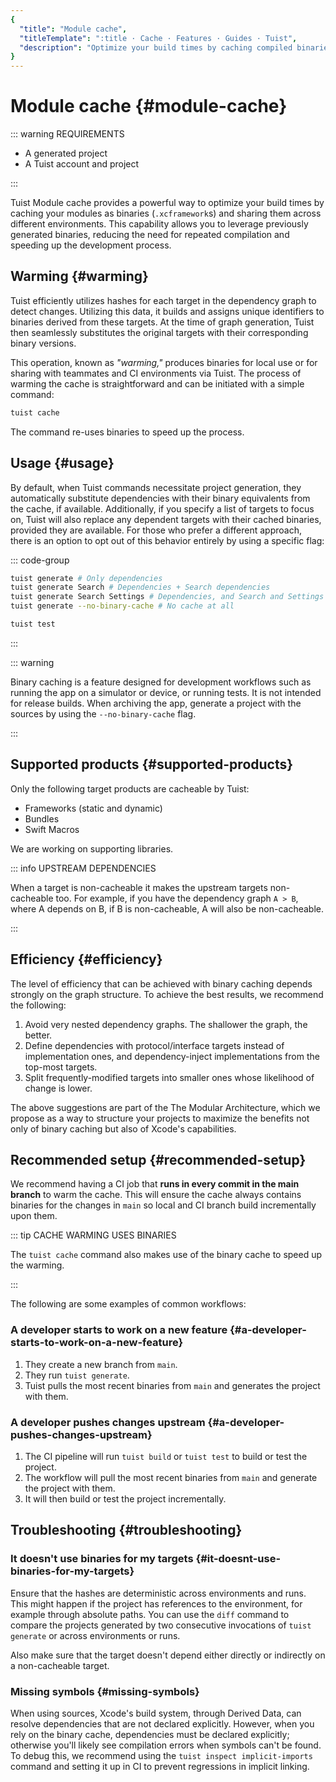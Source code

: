 ```yaml
---
{
  "title": "Module cache",
  "titleTemplate": ":title · Cache · Features · Guides · Tuist",
  "description": "Optimize your build times by caching compiled binaries and sharing them across different environments."
}
---
```


# Module cache {#module-cache}

::: warning REQUIREMENTS
<!-- -->
- A <LocalizedLink href="/guides/features/projects">generated project</LocalizedLink>
- A <LocalizedLink href="/guides/server/accounts-and-projects">Tuist account and project</LocalizedLink>
<!-- -->
:::

Tuist Module cache provides a powerful way to optimize your build times by caching your modules as binaries (`.xcframework`s) and sharing them across different environments. This capability allows you to leverage previously generated binaries, reducing the need for repeated compilation and speeding up the development process.

## Warming {#warming}

Tuist efficiently <LocalizedLink href="/guides/features/projects/hashing">utilizes hashes</LocalizedLink> for each target in the dependency graph to detect changes. Utilizing this data, it builds and assigns unique identifiers to binaries derived from these targets. At the time of graph generation, Tuist then seamlessly substitutes the original targets with their corresponding binary versions.

This operation, known as *"warming,"* produces binaries for local use or for sharing with teammates and CI environments via Tuist. The process of warming the cache is straightforward and can be initiated with a simple command:


```bash
tuist cache
```

The command re-uses binaries to speed up the process.

## Usage {#usage}

By default, when Tuist commands necessitate project generation, they automatically substitute dependencies with their binary equivalents from the cache, if available. Additionally, if you specify a list of targets to focus on, Tuist will also replace any dependent targets with their cached binaries, provided they are available. For those who prefer a different approach, there is an option to opt out of this behavior entirely by using a specific flag:

::: code-group
```bash [Project generation]
tuist generate # Only dependencies
tuist generate Search # Dependencies + Search dependencies
tuist generate Search Settings # Dependencies, and Search and Settings dependencies
tuist generate --no-binary-cache # No cache at all
```

```bash [Testing]
tuist test
```
<!-- -->
:::

::: warning
<!-- -->
Binary caching is a feature designed for development workflows such as running the app on a simulator or device, or running tests. It is not intended for release builds. When archiving the app, generate a project with the sources by using the `--no-binary-cache` flag.
<!-- -->
:::

## Supported products {#supported-products}

Only the following target products are cacheable by Tuist:

- Frameworks (static and dynamic)
- Bundles
- Swift Macros

We are working on supporting libraries.

::: info UPSTREAM DEPENDENCIES
<!-- -->
When a target is non-cacheable it makes the upstream targets non-cacheable too. For example, if you have the dependency graph `A > B`, where A depends on B, if B is non-cacheable, A will also be non-cacheable.
<!-- -->
:::

## Efficiency {#efficiency}

The level of efficiency that can be achieved with binary caching depends strongly on the graph structure. To achieve the best results, we recommend the following:

1. Avoid very nested dependency graphs. The shallower the graph, the better.
2. Define dependencies with protocol/interface targets instead of implementation ones, and dependency-inject implementations from the top-most targets.
3. Split frequently-modified targets into smaller ones whose likelihood of change is lower.

The above suggestions are part of the <LocalizedLink href="/guides/features/projects/tma-architecture">The Modular Architecture</LocalizedLink>, which we propose as a way to structure your projects to maximize the benefits not only of binary caching but also of Xcode's capabilities.

## Recommended setup {#recommended-setup}

We recommend having a CI job that **runs in every commit in the main branch** to warm the cache. This will ensure the cache always contains binaries for the changes in `main` so local and CI branch build incrementally upon them.

::: tip CACHE WARMING USES BINARIES
<!-- -->
The `tuist cache` command also makes use of the binary cache to speed up the warming.
<!-- -->
:::

The following are some examples of common workflows:

### A developer starts to work on a new feature {#a-developer-starts-to-work-on-a-new-feature}

1. They create a new branch from `main`.
2. They run `tuist generate`.
3. Tuist pulls the most recent binaries from `main` and generates the project with them.

### A developer pushes changes upstream {#a-developer-pushes-changes-upstream}

1. The CI pipeline will run `tuist build` or `tuist test` to build or test the project.
2. The workflow will pull the most recent binaries from `main` and generate the project with them.
3. It will then build or test the project incrementally.

## Troubleshooting {#troubleshooting}

### It doesn't use binaries for my targets {#it-doesnt-use-binaries-for-my-targets}

Ensure that the <LocalizedLink href="/guides/features/projects/hashing#debugging">hashes are deterministic</LocalizedLink> across environments and runs. This might happen if the project has references to the environment, for example through absolute paths. You can use the `diff` command to compare the projects generated by two consecutive invocations of `tuist generate` or across environments or runs.

Also make sure that the target doesn't depend either directly or indirectly on a <LocalizedLink href="/guides/features/cache/generated-project#supported-products">non-cacheable target</LocalizedLink>.

### Missing symbols {#missing-symbols}

When using sources, Xcode's build system, through Derived Data, can resolve dependencies that are not declared explicitly. However, when you rely on the binary cache, dependencies must be declared explicitly; otherwise you'll likely see compilation errors when symbols can't be found. To debug this, we recommend using the <LocalizedLink href="/guides/features/projects/inspect/implicit-dependencies">`tuist inspect implicit-imports`</LocalizedLink> command and setting it up in CI to prevent regressions in implicit linking.
